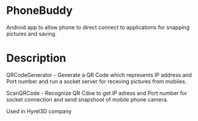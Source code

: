 # PhoneBuddy
Android app to allow phone to direct connect to applications for snapping pictures and saving.

# Description
QRCodeGenerator - Generate a QR Code which represents IP address and Port number and run a socket server for receving pictures from mobiles.

ScanQRCode - Recognize QR Cdoe to get IP adress and Port number for socket connection and send snapshoot of mobile phone camera.

Used in Hyrel3D company
